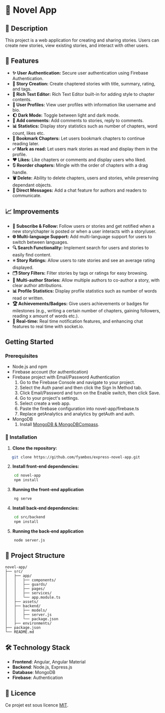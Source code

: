 # 📖 Novel App

## 📝 Description

This project is a web application for creating and sharing stories. Users can create new stories, view existing stories, and interact with other users.

## 🌟 Features

* **✨ User Authentication:** Secure user authentication using Firebase Authentication.
* **📖 Story Creation:** Create chaptered stories with title, summary, rating, and tags.
* **📝 Rich Text Editor:** Rich Text Editor built-in for adding style to chapter contents.
* **👤 User Profiles:** View user profiles with information like username and bio.
* **🌔 Dark Mode:** Toggle between light and dark mode.
* **💬 Add comments:** Add comments to stories, reply to comments.
* **📊 Statistics:** Display story statistics such as number of chapters, word count, likes etc.
* **📍 Bookmark Chapters:** Let users bookmark chapters to continue reading later.
* **✅ Mark as read:** Let users mark stories as read and display them in the profile.
* **❤️ Likes:** Like chapters or comments and display users who liked.
* **🔃 Reorder chapters:** Mingle with the order of chapters with a drag handle.
* **🗑️ Delete:** Ability to delete chapters, users and stories, while preserving dependant objects.
* **💬 Direct Messages:** Add a chat feature for authors and readers to communicate.

## 📈 Improvements
* **🔔 Subscribe & Follow:** Follow users or stories and get notified when a new story/chapter is posted or when a user interacts with a story/user.
* **🌐 Multi-language Support:** Add multi-language support for users to switch between languages.
* **🔍 Search Functionality:** Implement search for users and stories to easily find content.
* **⭐ Story Ratings:** Allow users to rate stories and see an average rating displayed.
* **🗂️ Story Filters:** Filter stories by tags or ratings for easy browsing.
* **👥 Multi-author Stories:** Allow multiple authors to co-author a story, with clear author attributions.
* **📊 Profile Statistics:** Display profile statistics such as number of words read or written.
* **🏆 Achievements/Badges:** Give users achievements or badges for milestones (e.g., writing a certain number of chapters, gaining followers, reading x amount of words etc.).
* **🔔 Real-time:** Real time notification features, and enhancing chat features to real time with socket.io.

## Getting Started

### Prerequisites

* Node.js and npm
* Firebase account (for authentication)
* Firebase project with Email/Password Authentication
    1. Go to the Firebase Console and navigate to your project.
    2. Select the Auth panel and then click the Sign In Method tab.
    3. Click Email/Password and turn on the Enable switch, then click Save.
    4. Go to your project's settings.
    5. Select create a web app.
    6. Paste the firebase configuration into novel-app/firebase.ts
    7. Replace getAnalytics and analytics by getAuth and auth.
* MongoDB
    1. Install [MongoDB & MongoDBCompass](https://www.mongodb.com/try/download/community).

### 🚀 Installation

1. **Clone the repository:**
```bash
   git clone https://github.com/fyambos/express-novel-app.git
```
2. **Install front-end dependencies:**
```bash
    cd novel-app
    npm install
```
3. **Running the front-end application**
```bash
    ng serve
```
4. **Install back-end dependencies:**
```bash
    cd src/backend
    npm install
```
5. **Running the back-end application**
```bash
    node server.js
```
## 📂 Project Structure
```plaintext
novel-app/
├── src/
│   ├── app/
│   │   ├── components/
│   │   ├── guards/
│   │   ├── pages/
│   │   ├── services/
│   │   └── app.module.ts
│   ├── assets/
│   ├── backend/
│   │   ├── models/
│   │   ├── server.js
│   │   └── package.json
│   ├── environments/
├── package.json
└── README.md

```

## 🛠️ Technology Stack
- **Frontend**: Angular, Angular Material
- **Backend**: Node.js, Express.js
- **Database**: MongoDB
- **Firebase**: Authentication

## 📜 Licence

Ce projet est sous licence [MIT](https://opensource.org/licenses/MIT).
